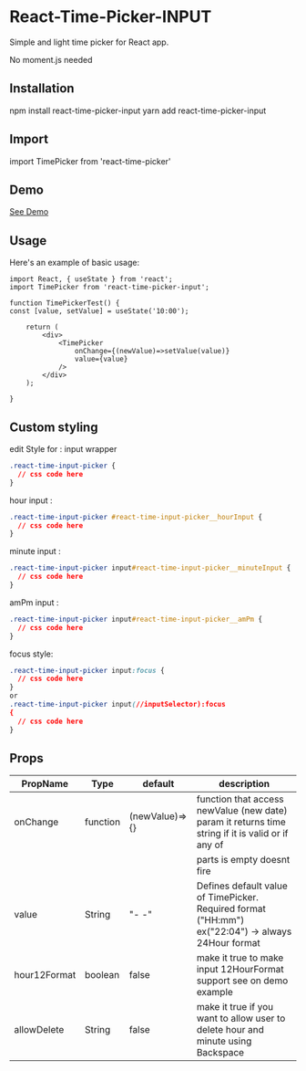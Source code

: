 # React-Time-Picker-INPUT

Simple and light time picker for React app.

No moment.js needed

## Installation

npm install react-time-picker-input
yarn add react-time-picker-input

## Import

import TimePicker from 'react-time-picker'

## Demo

[See Demo](https://github.com/Ornaldo-RP-R/react-time-picker-test)

## Usage

Here's an example of basic usage:

```JSX
import React, { useState } from 'react';
import TimePicker from 'react-time-picker-input';

function TimePickerTest() {
const [value, setValue] = useState('10:00');

    return (
        <div>
            <TimePicker
                onChange={(newValue)=>setValue(value)}
                value={value}
            />
        </div>
    );

}
```

## Custom styling

edit Style for :
input wrapper

```css
.react-time-input-picker {
  // css code here
}
```

hour input :

```css
.react-time-input-picker #react-time-input-picker__hourInput {
  // css code here
}
```

minute input :

```css
.react-time-input-picker input#react-time-input-picker__minuteInput {
  // css code here
}
```

amPm input :

```css
.react-time-input-picker input#react-time-input-picker__amPm {
  // css code here
}
```

focus style:

```css
.react-time-input-picker input:focus {
  // css code here
}
or 
.react-time-input-picker input(//inputSelector):focus
{
  // css code here
}
```

## Props

| PropName     | Type     | default        | description                                                                                        |
| ------------ | -------- | -------------- | -------------------------------------------------------------------------------------------------- |
| onChange     | function | (newValue)=>{} | function that access newValue (new date) param it returns time string if it is valid or if any of  |
|              |          |                | parts is empty doesnt fire                                                                         |
| value        | String   | "- -"          | Defines default value of TimePicker. Required format ("HH:mm") ex("22:04") -> always 24Hour format |
| hour12Format | boolean  | false          | make it true to make input 12HourFormat support see on demo example                                |
| allowDelete  | String   | false          | make it true if you want to allow user to delete hour and minute using Backspace                   |

